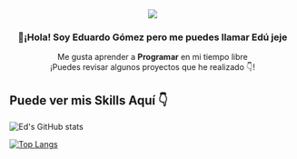 <div align="center">
   <a href="https://discord.com/users/809135400136081450">
      <img src="https://lanyard.cnrad.dev/api/809135400136081450?animated=true"></img>
   </a>
   <p width="300">
      <h3>👋¡Hola! Soy Eduardo Gómez pero me puedes llamar Edú jeje</h3>
   </p>

   <p>Me gusta aprender a <strong>Programar</strong> en mi tiempo libre<br />¡Puedes revisar algunos proyectos que he realizado 👇!</p>
</div>

## Puede ver mis Skills Aquí 👇
![Ed's GitHub stats](https://github-readme-stats.vercel.app/api?username=EDUJOS&count_private=true&theme=dark)

[![Top Langs](https://github-readme-stats.vercel.app/api/top-langs/?username=EDUJOS&theme=dark&layout=compact&locale=es)](https://github.com/anuraghazra/github-readme-stats)
